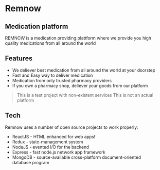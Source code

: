 # Remnow
## Medication platform

REMNOW is a medication providing plattform where we provide you high quality medications from all around the world

## Features

- We deliever best medication from all around the world at your doorstep
- Fast and Easy way to deliver medication
- Medication from only trusted pharmacy providers
- If you own a pharmacy shop, deliever your goods from our platform

> This is a test project with non-existent services 
> This is not an actual platform


## Tech

Remnow uses a number of open source projects to work properly:

- ReactJS - HTML enhanced for web apps!
- Redux - state-management system
- NodeJS - evented I/O for the backend
- Express - fast node.js network app framework
- MongoDB - source-available cross-platform document-oriented database program

